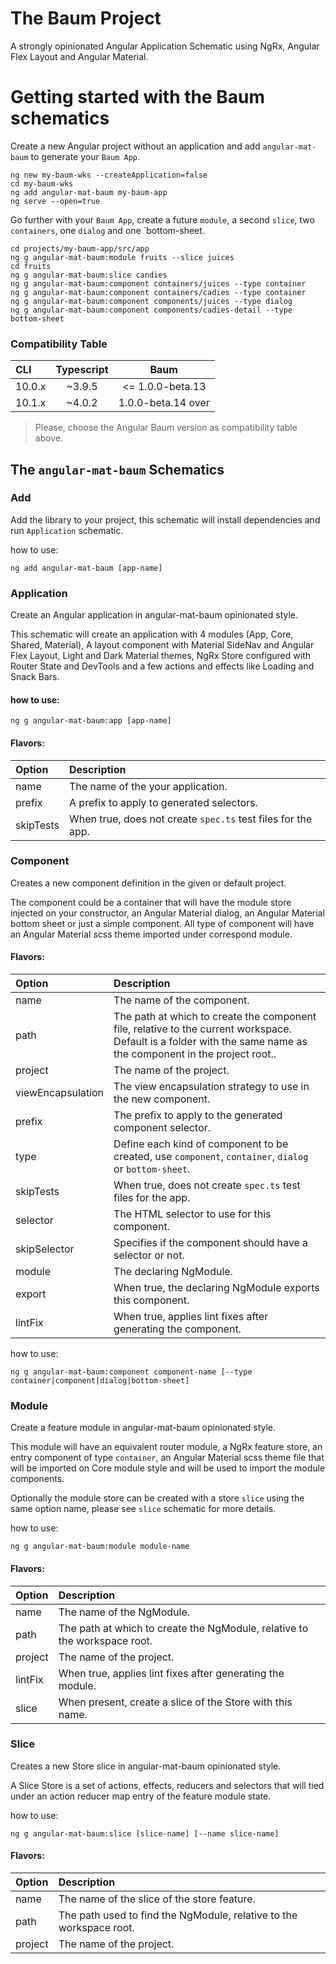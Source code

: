 # The Baum Project

A strongly opinionated Angular Application Schematic using NgRx, Angular Flex Layout and Angular Material.

# Getting started with the Baum schematics

Create a new Angular project without an application and add `angular-mat-baum` to generate your `Baum App`.

```
ng new my-baum-wks --createApplication=false
cd my-baum-wks
ng add angular-mat-baum my-baum-app
ng serve --open=true
```

Go further with your `Baum App`, create a future `module`, a second `slice`, two `containers`, one `dialog` and one `bottom-sheet.

```
cd projects/my-baum-app/src/app
ng g angular-mat-baum:module fruits --slice juices
cd fruits
ng g angular-mat-baum:slice candies
ng g angular-mat-baum:component containers/juices --type container
ng g angular-mat-baum:component containers/cadies --type container
ng g angular-mat-baum:component components/juices --type dialog
ng g angular-mat-baum:component components/cadies-detail --type bottom-sheet
```

### Compatibility Table

| CLI    | Typescript | Baum               |
|:-------|:----------:|:------------------:|
| 10.0.x |  ~3.9.5    | <= 1.0.0-beta.13   |         
| 10.1.x |  ~4.0.2    | 1.0.0-beta.14 over |

> Please, choose the Angular Baum version as compatibility table above.

## The `angular-mat-baum` Schematics

### Add

Add the library to your project, this schematic will install dependencies and run `Application` schematic.

how to use:
```
ng add angular-mat-baum [app-name]
```

### Application

Create an Angular application in angular-mat-baum opinionated style. 

This schematic will create an application with
4 modules (App, Core, Shared, Material), A layout component with Material SideNav and Angular Flex Layout, 
Light and Dark Material themes, NgRx Store configured with Router State and DevTools and a few actions and effects like
Loading and Snack Bars.

#### how to use:
```
ng g angular-mat-baum:app [app-name]
```

#### Flavors:

| Option    | Description                                                 |
|:----------|:------------------------------------------------------------|
| name      | The name of the your application.                           |
| prefix    | A prefix to apply to generated selectors.                   |
| skipTests | When true, does not create `spec.ts` test files for the app.|

### Component

Creates a new component definition in the given or default project.

The component could be a container that will have the module store injected on your constructor, 
an Angular Material dialog, an Angular Material bottom sheet or just a simple component. All type of component
will have an Angular Material scss theme imported under correspond module.

#### Flavors:

| Option    | Description                                                 |
|:----------|:------------------------------------------------------------|
| name      | The name of the component.                                  |
| path      | The path at which to create the component file, relative to the current workspace. Default is a folder with the same name as the component in the project root..                   |
| project   | The name of the project.                                    |
| viewEncapsulation   | The view encapsulation strategy to use in the new component. |
| prefix    | The prefix to apply to the generated component selector.    |
| type      | Define each kind of component to be created, use `component`, `container`, `dialog` or `bottom-sheet`. |
| skipTests | When true, does not create `spec.ts` test files for the app.|
| selector  | The HTML selector to use for this component.                |
| skipSelector| Specifies if the component should have a selector or not. |
| module    | The declaring NgModule.                                     |
| export    | When true, the declaring NgModule exports this component.   |
| lintFix   | When true, applies lint fixes after generating the component.|

how to use:
```
ng g angular-mat-baum:component component-name [--type container|component|dialog|bottom-sheet]
```

### Module

Create a feature module in angular-mat-baum opinionated style.

This module will have an equivalent router module, a NgRx feature store, an entry component of type `container`,
an Angular Material scss theme file that will be imported on Core module style and will be used to import the module
components.

Optionally the module store can be created with a store `slice` using the same option name, please see `slice` schematic for more details. 

how to use:
```
ng g angular-mat-baum:module module-name
```

#### Flavors:

| Option    | Description                                                 |
|:----------|:------------------------------------------------------------|
| name      | The name of the NgModule.                                   |
| path      | The path at which to create the NgModule, relative to the workspace root. |
| project   | The name of the project.                                    |
| lintFix   | When true, applies lint fixes after generating the module.  |
| slice     | When present, create a slice of the Store with this name.   |

### Slice

Creates a new Store slice in angular-mat-baum opinionated style.

A Slice Store is a set of actions, effects, reducers and selectors that will tied under an action reducer map entry of
the feature module state. 

how to use:
```
ng g angular-mat-baum:slice [slice-name] [--name slice-name]
```

#### Flavors:

| Option    | Description                                                 |
|:----------|:------------------------------------------------------------|
| name      | The name of the slice of the store feature.                 |
| path      | The path used to find the NgModule, relative to the workspace root. |
| project   | The name of the project.                                    |
